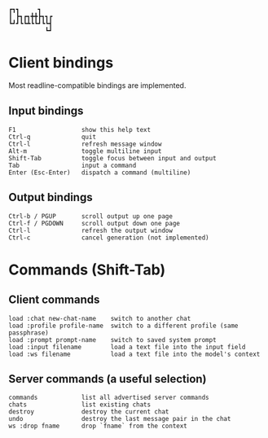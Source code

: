 
    ┏┓┓     ┓
    ┃ ┣┓┏┓╋╋┣┓┓┏
    ┗┛┛┗┗┻┗┗┛┗┗┫
              ┗┛

# Client bindings

Most readline-compatible bindings are implemented.

## Input bindings

    F1                  show this help text
    Ctrl-q              quit
    Ctrl-l              refresh message window
    Alt-m               toggle multiline input
    Shift-Tab           toggle focus between input and output
    Tab                 input a command
    Enter (Esc-Enter)   dispatch a command (multiline)

## Output bindings

    Ctrl-b / PGUP       scroll output up one page
    Ctrl-f / PGDOWN     scroll output down one page
    Ctrl-l              refresh the output window
    Ctrl-c              cancel generation (not implemented)

# Commands (Shift-Tab)

## Client commands

    load :chat new-chat-name    switch to another chat
    load :profile profile-name  switch to a different profile (same passphrase)
    load :prompt prompt-name    switch to saved system prompt
    load :input filename        load a text file into the input field
    load :ws filename           load a text file into the model's context

## Server commands (a useful selection)

    commands            list all advertised server commands
    chats               list existing chats
    destroy             destroy the current chat
    undo                destroy the last message pair in the chat
    ws :drop fname      drop `fname` from the context

